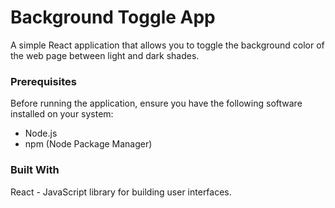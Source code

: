 # Background Toggle App

A simple React application that allows you to toggle the background color of the web page between light and dark shades.


### Prerequisites

Before running the application, ensure you have the following software installed on your system:

- Node.js
- npm (Node Package Manager)

### Built With
React - JavaScript library for building user interfaces.
